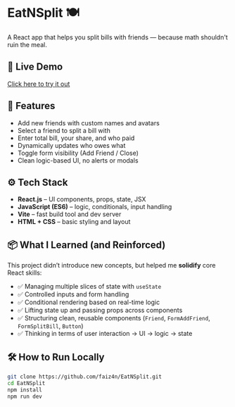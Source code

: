 # EatNSplit 🍽️

A React app that helps you split bills with friends — because math shouldn't ruin the meal.

## 🚀 Live Demo

[Click here to try it out](https://eatnsplit-faizan.netlify.app/)

## 🧩 Features

- Add new friends with custom names and avatars
- Select a friend to split a bill with
- Enter total bill, your share, and who paid
- Dynamically updates who owes what
- Toggle form visibility (Add Friend / Close)
- Clean logic-based UI, no alerts or modals

## ⚙️ Tech Stack

- **React.js** – UI components, props, state, JSX
- **JavaScript (ES6)** – logic, conditionals, input handling
- **Vite** – fast build tool and dev server
- **HTML + CSS** – basic styling and layout

## 📦 What I Learned (and Reinforced)

This project didn’t introduce new concepts, but helped me **solidify** core React skills:

- ✅ Managing multiple slices of state with `useState`
- ✅ Controlled inputs and form handling
- ✅ Conditional rendering based on real-time logic
- ✅ Lifting state up and passing props across components
- ✅ Structuring clean, reusable components (`Friend`, `FormAddFriend`, `FormSplitBill`, `Button`)
- ✅ Thinking in terms of user interaction → UI → logic → state

## 🛠 How to Run Locally

```bash
git clone https://github.com/faiz4n/EatNSplit.git
cd EatNSplit
npm install
npm run dev
```
